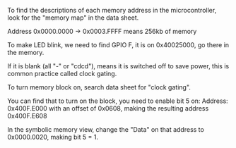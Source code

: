 To find the descriptions of each memory address in the microcontroller, look for the "memory map" in the data sheet.

Address 0x0000.0000 -> 0x0003.FFFF means 256kb of memory

To make LED blink, we need to find GPIO F, it is on 0x40025000, go there in the memory.

If it is blank (all "-" or "cdcd"), means it is switched off to save power, this is common practice called clock gating.

To turn memory block on, search data sheet for "clock gating".

You can find that to turn on the block, you need to enable bit 5 on:
Address: 0x400F.E000 with an offset of 0x0608, making the resulting address 0x400F.E608

In the symbolic memory view, change the "Data" on that address to 0x0000.0020, making bit 5 = 1.
